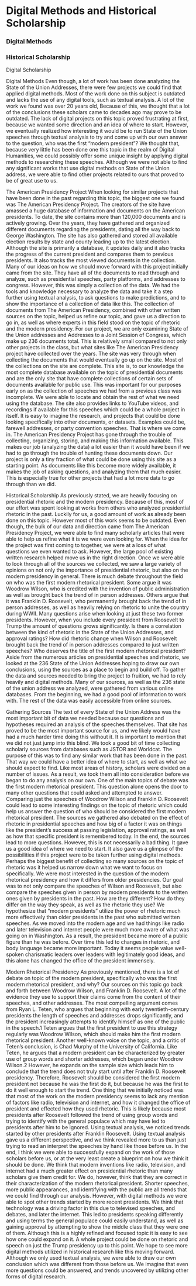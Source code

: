 # Digital Methods and Historical Scholarship

### Digital Methods

### Historical Scholarship
Digital Scholarship

Digital Methods
Even though, a lot of work has been done analyzing the State of the Union Addresses, there were few projects we could find that applied digital methods. Most of the work done on this subject is outdated and lacks the use of any digital tools, such as textual analysis. A lot of the work we found was over 20 years old, Because of this, we thought that a lot of the conclusions these scholars came to decades ago may prove to be outdated. The lack of digital projects on this topic proved frustrating at first, because we wanted some direction and an idea of where to start. However, we eventually realized how interesting it would be to run State of the Union speeches through textual analysis to try and come up with our own answer to the question, who was the first “modern president”? We thought that, because very little has been done one this topic in the realm of Digital Humanities, we could possibly offer some unique insight by applying digital methods to researching these speeches. Although we were not able to find any significant works that use digital methods on State of the Union address, we were able to find other projects related to ours that proved to be of great use to us.

The American Presidency Project
	When looking for similar projects that have been done in the past regarding this topic, the biggest one we found was The American Presidency Project. The creators of the site have amassed a huge database of information and documents on the American presidents. To date, the site contains more than 120,000 documents and is actively growing. Over the years, they have gathered and organized different documents regarding the presidents, dating all the way back to George Washington. The site has also gathered and stored all available election results by state and county leading up to the latest election. Although the site is primarily a database, it updates daily and it also tracks the progress of the current president and compares them to previous presidents. It also tracks the most viewed documents in the collection. Many of our ideas on how we should move forward with this project initially came from the site. They have all of the documents to read through and analyze, such as presidential speeches, party platforms, and addresses to congress. However, this was simply a collection of the data. We had the tools and knowledge necessary to analyze the data and take it a step further using textual analysis, to ask questions to make predictions, and to show the importance of a collection of data like this. The collection of documents from The American Presidency, combined with other written sources on the topic, helped us refine our topic, and gave us a direction to go in, as well as where experts in this field stood on the topic of rhetoric and the modern presidency.
	For our project, we are only examining State of the Union addresses and Addresses to a Joint Session of Congress, which make up 236 documents total. This is relatively small compared to not only other projects in the class, but what sites like The American Presidency project have collected over the years. The site was very through when collecting the documents that would eventually go up on the site. Most of the collections on the site are complete. This site is, to our knowledge the most complete database available on the topic of presidential documents and are the only site that have complete collections of certain sets of documents available for public use. This was important for our purposes early on as the collection of speeches we had from a previous class was incomplete. We were able to locate and obtain the rest of what we need using the database. The site also provides links to YouTube videos, and recordings if available for this speeches which could be a whole project in itself.
	It is easy to imagine the research, and projects that could be done looking specifically into other documents, or datasets. Examples could be, farewell addresses, or party convention speeches. That is where we come in. The American Presidency Project has gone through the trouble of collecting, organizing, storing, and making this information available. This makes our job (analyzing the data) a lot easier than it would have been if we had to go through the trouble of hunting these documents down. Our project is only a tiny fraction of what could be done using this site as a starting point. As documents like this become more widely available, it makes the job of asking questions, and analyzing them that much easier. This is especially true for other projects that had a lot more data to go through than we did.

Historical Scholarship
	As previously stated, we are heavily focusing on presidential rhetoric and the modern presidency. Because of this, most of our effort was spent looking at works from others who analyzed presidential rhetoric in the past. Luckily for us, a good amount of work as already been done on this topic. However most of this work seems to be outdated. Even though, the bulk of our data and direction came from The American Presidency Project, we were able to find many scholarly articles that were able to help us refine what it is we were even looking for. When the idea for the project was first coming to together, we were at a loss of what questions we even wanted to ask. However, the large pool of existing written research helped move us in the right direction. Once we were able to look through all of the sources we collected, we saw a large variety of opinions on not only the importance of presidential rhetoric, but also on the modern presidency in general. There is much debate throughout the field on who was the first modern rhetorical president. Some argue it was Woodrow Wilson, who is credited with the invention of public administration as well as brought back the trend of in person addresses. Others argue that it was Franklin D. Roosevelt, who permanently brought back the trend of in person addresses, as well as heavily relying on rhetoric to unite the country during WWII. Many questions arise when looking at just these two former presidents. However, when you include every president from Roosevelt to Trump the amount of questions grows significantly. Is there a correlation between the kind of rhetoric in the State of the Union Addresses, and approval ratings? How did rhetoric change when Wilson and Roosevelt brought back the trend of in person addresses compared to just written speeches? Who deserves the title of the first modern rhetorical president? Aside from the numerous articles on presidential speeches and rhetoric, we looked at the 236 State of the Union Addresses hoping to draw our own conclusions, using the sources as a place to begin and build off. To gather the data and sources needed to bring the project to fruition, we had to rely heavily and digital methods. Many of our sources, as well as the 236 state of the union address we analyzed, were gathered from various online databases. From the beginning, we had a good pool of information to work with. The rest of the data was easily accessible from online sources.

Gathering Sources
	The text of every State of the Union Address was the most important bit of data we needed because our questions and hypotheses required an analysis of the speeches themselves. That site has proved to be the most important source for us, and we likely would have had a much harder time doing this without it.
	It is important to mention that we did not just jump into this blind. We took a good bit of time collecting scholarly sources from databases such as JSTOR and Worldcat. The purpose of this was to find any similar work that has been done in the past. That way we could have a better idea of where to start, as well as what we should expect to find. Like most areas of history, scholars were divided on a number of issues. As a result, we took them all into consideration before we began to do any analysis on our own. One of the main topics of debate was the first modern rhetorical president. This question alone opens the door to many other questions that could asked and attempted to answer. Comparing just the speeches of Woodrow Wilson and Franklin D. Roosevelt could lead to some interesting findings on the topic of rhetoric which could help us answer the question of who should be considered the first modern rhetorical president. The sources we gathered also debated on the effect of rhetoric in presidential speeches and how big of a factor it was on things like the president’s success at passing legislation, approval ratings, as well as how that specific president is remembered today.
	In the end, the sources lead to more questions. However, this is not necessarily a bad thing. It gave us a good idea of where we need to start. It also gave us a glimpse of the possibilities if this project were to be taken further using digital methods. Perhaps the biggest benefit of collecting so many sources on the topic of rhetoric was it helped us narrow down what we want to focus on specifically. We were most interested in the question of the modern rhetorical presidency and how it differs from older presidencies. Our goal was to not only compare the speeches of Wilson and Roosevelt, but also compare the speeches given in person by modern presidents to the written ones given by presidents in the past. How are they different? How do they differ on the way they speak, as well as the rhetoric they use? We hypothesize that “modern presidents” utilize the power of rhetoric much more effectively than older presidents in the past who submitted written speeches. As we moved into the modern age and we had things like radio and later television and internet people were much more aware of what was going on in Washington. As a result, the president became more of a public figure than he was before. Over time this led to changes in rhetoric, and body language became more important. Today it seems people value well-spoken charismatic leaders over leaders with legitimately good ideas, and this alone has changed the office of the president immensely.

Modern Rhetorical Presidency
	As previously mentioned, there is a lot of debate on topic of the modern president, specifically who was the first modern rhetorical president, and why? Our sources on this topic go back and forth between Woodrow Wilson, and Franklin D. Roosevelt. A lot of the evidence they use to support their claims come from the content of their speeches, and other addresses. The most compelling argument comes from Ryan L. Teten, who argues that beginning with early twentieth-century presidents the length of speeches and addresses drops significantly, and the president increasingly attempts to identify himself as one of the public in the speech.1 Teten argues that the first president to use this strategy regularly was Woodrow Wilson, which should make him the first modern rhetorical president. Another well-known voice on the topic, and a critic of Teten’s conclusion, is Chad Murphy of the University of California. Like Teten, he argues that a modern president can be characterized by greater use of group words and shorter addresses, which began under Woodrow Wilson.2 However, he expands on the sample size which leads him to conclude that the trend does not truly start until after Franklin D. Roosevelt presidency. Therefore, Roosevelt should be considered the first modern president not because he was the first do it, but because he was the first to do it well enough to start the trend.
	One thing that we initially noticed was that most of the work on the modern presidency seems to lack any mention of factors like radio, television and internet, and how it changed the office of president and effected how they used rhetoric. This is likely because most presidents after Roosevelt followed the trend of using group words and trying to identify with the general populace which may have led to presidents after him to be ignored. Using textual analysis, we noticed trends started by other presidents after Franklin Roosevelt. Using textual analysis gave us a different perspective, and we think revealed more to us than just trying to read an interpret the speeches by hand like those before us.
	In the end, I think we were able to successfully expand on the work of those scholars before us, or at the very least create a blueprint on how we think it should be done. We think that modern inventions like radio, television, and internet had a much greater effect on presidential rhetoric than many scholars give them credit for. We do, however, think that they are correct in their characterization of the modern rhetorical president. Shorter speeches, more public appearances, and identifying with the public are all trends that we could find through our analysis. However, with digital methods we were able to spot other trends started by more recent presidents. We think that technology was a driving factor in this due to televised speeches, and debates, and later the internet. This led to presidents speaking differently and using terms the general populace could easily understand, as well as gaining approval by attempting to show the middle class that they were one of them. Although this is a highly refined and focused topic it is easy to see how one could expand on it. A whole project could be done on rhetoric and speech on just the Trump presidency up to this point. We hope to see more digital methods utilized in historical research like this moving forward. Although we only used textual analysis, we were able to draw our own conclusion which was different from those before us. We imagine that even more questions could be answered, and trends uncovered by utilizing other forms of digital research.
